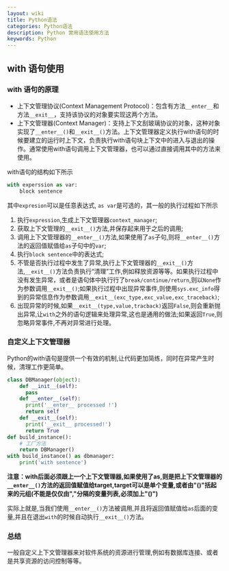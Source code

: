 ```yaml
---
layout: wiki
title: Python语法
categories: Python语法
description: Python 常用语法使用方法
keywords: Python
---
```


## with 语句使用

### with 语句的原理
+ 上下文管理协议(Context Management Protocol)：包含有方法`__enter__`和方法`__exit__`，支持该协议的对象要实现这两个方法。
+ 上下文管理器(Context Manager)：支持上下文刮玻璃协议的对象，这种对象实现了`__enter__()`和`__exit__()`方法。上下文管理器定义执行with语句的时候要建立的运行时上下文，负责执行with语句块上下文中的进入与退出的操作。通常使用with语句调用上下文管理器，也可以通过直接调用其中的方法来使用。

with语句的结构如下所示
```python
with experssion as var:
    block sentence
```
其中`expresion`可以是任意表达式, `as var`是可选的，其一般的执行过程如下所示
1. 执行`expression`,生成上下文管理器`context_manager`;
2. 获取上下文管理的`__exit__()`方法,并保存起来用于之后的调用;
3. 调用上下文管理器的`__enter__()`方法,如果使用了`as`子句,则将`__enter__()`方法的返回值赋值给`as`子句中的`var`;
4. 执行`block sentence`中的表达式;
5. 不管是否执行过程中发生了异常,执行上下文管理器的`__exit__()`方法,`__exit__()`方法负责执行“清理”工作,例如释放资源等等。如果执行过程中没有发生异常，或者是语句体中执行行了`break/continue/return`,则以`None`作为参数调用`__exit__()`;如果执行过程中出现异常事件,则使用`sys.exc_info`得到的异常信息作为参数调用`__exit__(exc_type,exc_value,exc_traceback)`;
6. 出现异常的时候,如果`__exit__(type,value,tracback)`返回`False`,则会重新抛出异常,让`with`之外的语句逻辑来处理异常,这也是通用的做法;如果返回`True`,则忽略异常事件,不再对异常进行处理。

### 自定义上下文管理器
Python的with语句是提供一个有效的机制,让代码更加简练，同时在异常产生时候，清理工作更简单。
```python
class DBManager(object):
    def __init__(self):
      pass
    def __enter__(self):
      print('__enter__ processed !')
      return self
    def __exit__(self):
      print('__exit__ processed!')
      return True
def build_instance():
    # 工厂方法
    return DBManager()
with build_instance() as dbmanager:
    print('with sentence')
```
**注意：with后面必须跟上一个上下文管理器,如果使用了as,则是把上下文管理器的`__enter__()`方法的返回值赋值给target,target可以是单个变量,或者由"()"括起来的元组(不能是仅仅由","分隔的变量列表,必须加上"()")**

实际上就是,当我们使用`__enter__()`方法被调用,并且将返回值赋值给`as`后面的变量,并且在退出`with`的时候自动执行`__exit__()`方法。

### 总结
一般自定义上下文管理器来对软件系统的资源进行管理,例如有数据库连接、或者是共享资源的访问控制等等。

